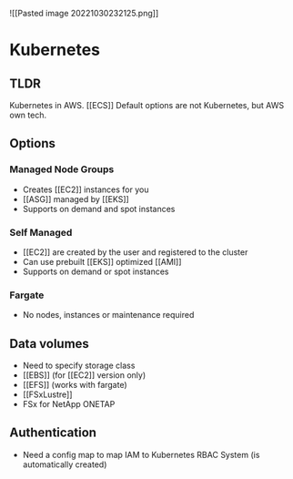 ![[Pasted image 20221030232125.png]]
# Kubernetes

## TLDR
Kubernetes in AWS. [[ECS]] Default options are not Kubernetes, but AWS own tech.

## Options

### Managed Node Groups
- Creates [[EC2]] instances for you
- [[ASG]] managed by [[EKS]]
- Supports on demand and spot instances

### Self Managed
- [[EC2]] are created by the user and registered to the cluster
- Can use prebuilt [[EKS]] optimized [[AMI]]
- Supports on demand or spot instances

### Fargate
- No nodes, instances or maintenance required

## Data volumes
- Need to specify storage class
- [[EBS]] (for [[EC2]] version only)
- [[EFS]] (works with fargate)
- [[FSxLustre]]
- FSx for NetApp ONETAP

## Authentication
- Need a config map to map IAM to Kubernetes RBAC System (is automatically created)